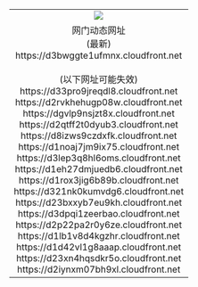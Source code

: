﻿<table>
  <tr></tr>
  <tr><td colspan=2 align=center><img src="https://d3bwggte1ufmnx.cloudfront.net/Up/oGate.jpg" /></td></tr>
  <tr><td colspan=2 align=center>网门动态网址<br/>(最新)
<br>https://d3bwggte1ufmnx.cloudfront.net
<br/><br/>(以下网址可能失效)
<br>https://d33pro9jreqdl8.cloudfront.net
<br>https://d2rvkhehugp08w.cloudfront.net
<br>https://dgvlp9nsjzt8x.cloudfront.net
<br>https://d2qtff2t0dyub3.cloudfront.net
<br>https://d8izws9czdxfk.cloudfront.net
<br>https://d1noaj7jm9ix75.cloudfront.net
<br>https://d3lep3q8hl6oms.cloudfront.net
<br>https://d1eh27dmjuedb6.cloudfront.net
<br>https://d1rox3jig6b89b.cloudfront.net
<br>https://d321nk0kumvdg6.cloudfront.net
<br>https://d23bxxyb7eu9kh.cloudfront.net
<br>https://d3dpqi1zeerbao.cloudfront.net
<br>https://d2p22pa2r0y6ze.cloudfront.net
<br>https://d1lb1v8d4kgzhr.cloudfront.net
<br>https://d1d42vl1g8aaap.cloudfront.net
<br>https://d23xn4hqsdkr5o.cloudfront.net
<br>https://d2iynxm07bh9xl.cloudfront.net
    </td>
  </tr>
</table>
